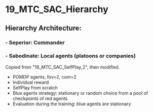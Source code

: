 # 19_MTC_SAC_Hierarchy

## Hierarchy Architecture:
### - Seperior: Commander
### - Sabodinate: Local agents (platoons or companies)


Copied from "18_MTC_SAC_SelfPlay_2", then modified.

- POMDP agents, fov=2, com=2
- Individual reward
- SelfPlay from scratch
- Blue agents strategy: stationary or random choice from a pool of checkpoints of red agents
- Evaluation during the training: blue agents are stationary